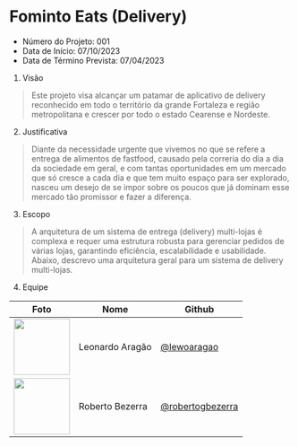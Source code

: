 # Fominto Eats (Delivery)
- Número do Projeto: 001
- Data de Início: 07/10/2023
- Data de Término Prevista: 07/04/2023

1. Visão
> Este projeto visa alcançar um patamar de aplicativo de delivery reconhecido
> em todo o território da grande Fortaleza e região metropolitana e crescer por
> todo o estado Cearense e Nordeste.

2. Justificativa
> Diante da necessidade urgente que vivemos no que se refere a entrega de alimentos de fastfood,
> causado pela correria do dia a dia da sociedade em geral, e com tantas oportunidades em um mercado
> que só cresce a cada dia e que tem muito espaço para ser explorado, nasceu um desejo de se impor
> sobre os poucos que já dominam esse mercado tão promissor e fazer a diferença.

3. Escopo
> A arquitetura de um sistema de entrega (delivery) multi-lojas é complexa e
> requer uma estrutura robusta para gerenciar pedidos de várias lojas, garantindo
> eficiência, escalabilidade e usabilidade. Abaixo, descrevo uma arquitetura geral
> para um sistema de delivery multi-lojas.

4. Equipe


| Foto | Nome | Github |
| ------------- | ------------- | ------------- |
| <img src="https://avatars.githubusercontent.com/u/65857778?v=4" width="100px"/> | Leonardo Aragão | <a href="https://github.com/lewoaragao">@lewoaragao</a> |
| <img src="https://avatars.githubusercontent.com/u/35476079?v=4" width="100px"/> | Roberto Bezerra | <a href="https://github.com/robertogbezerra">@robertogbezerra</a> |
